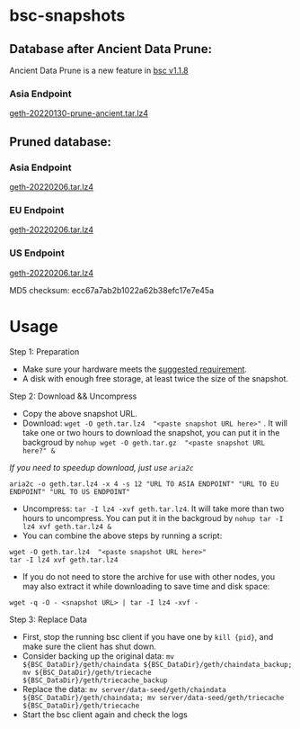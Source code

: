 
# bsc-snapshots

## Database after Ancient Data Prune:

Ancient Data Prune is a new feature in [bsc v1.1.8](https://github.com/binance-chain/bsc/releases/tag/v1.1.8)

### Asia Endpoint

[geth-20220130-prune-ancient.tar.lz4
](https://tf-dex-prod-public-snapshot-site1.s3-accelerate.amazonaws.com/geth-20220130-prune-ancient.tar.lz4?AWSAccessKeyId=AKIAYINE6SBQPUZDDRRO&Signature=AjlNmiTN9yMDQ4zVsG7ed82jWc0%3D&Expires=1646198687
) 



## Pruned database:


### Asia Endpoint


[geth-20220206.tar.lz4
](https://tf-dex-prod-public-snapshot-site1.s3-accelerate.amazonaws.com/geth-20220206.tar.lz4?AWSAccessKeyId=AKIAYINE6SBQPUZDDRRO&Signature=vI6MnQU0FzVDkVab7dsYmqcEBzE%3D&Expires=1646778952
)

### EU Endpoint


[geth-20220206.tar.lz4
](https://tf-dex-prod-public-snapshot.s3-accelerate.amazonaws.com/geth-20220206.tar.lz4?AWSAccessKeyId=AKIAYINE6SBQPUZDDRRO&Signature=R7dDqJy2nZYiBS5BOtMd4USEl6k%3D&Expires=1646778952
)


### US Endpoint


[geth-20220206.tar.lz4
](https://tf-dex-prod-public-snapshot-site3.s3-accelerate.amazonaws.com/geth-20220206.tar.lz4?AWSAccessKeyId=AKIAYINE6SBQPUZDDRRO&Signature=RHgrple7otCnBBcbNWnxW9Ek0sw%3D&Expires=1646778953
)

MD5 checksum: ecc67a7ab2b1022a62b38efc17e7e45a



# Usage 

Step 1: Preparation
- Make sure your hardware meets the [suggested requirement](https://docs.binance.org/smart-chain/developer/fullnode.html).
- A disk with enough free storage, at least twice the size of the snapshot.

Step 2: Download && Uncompress
- Copy the above snapshot URL.
- Download:  `wget -O geth.tar.lz4  "<paste snapshot URL here>"` . It will take one or two hours to download the snapshot, you can put it in the backgroud by `nohup wget -O geth.tar.gz  "<paste snapshot URL here?" &`


*If you need to speedup download, just use `aria2c`*
```
aria2c -o geth.tar.lz4 -x 4 -s 12 "URL TO ASIA ENDPOINT" "URL TO EU ENDPOINT" "URL TO US ENDPOINT"
```


- Uncompress: `tar -I lz4 -xvf geth.tar.lz4`. It will take more than two hours to uncompress. You can put it in the backgroud by `nohup tar -I lz4 xvf geth.tar.lz4 &`
- You can combine the above steps by running a script:
```
wget -O geth.tar.lz4  "<paste snapshot URL here>"
tar -I lz4 xvf geth.tar.lz4
```


- If you do not need to store the archive for use with other nodes, you may also extract it while downloading to save time and disk space:
```
wget -q -O - <snapshot URL> | tar -I lz4 -xvf -
```


Step 3: Replace Data
- First, stop the running bsc client if you have one by `kill {pid}`, and make sure the client has shut down.
- Consider backing up the original data: `mv ${BSC_DataDir}/geth/chaindata ${BSC_DataDir}/geth/chaindata_backup; mv ${BSC_DataDir}/geth/triecache ${BSC_DataDir}/geth/triecache_backup`
- Replace the data: `mv server/data-seed/geth/chaindata ${BSC_DataDir}/geth/chaindata; mv server/data-seed/geth/triecache ${BSC_DataDir}/geth/triecache`
- Start the bsc client again and check the logs

